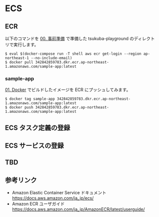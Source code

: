 # ECS

## ECR

以下のコマンドを [00. 事前準備](00-setup) で準備した tsukuba-playground のディレクトリで実行します。

```console
$ eval $(docker-compose run -T shell aws ecr get-login --region ap-northeast-1 --no-include-email)
$ docker pull 342842859783.dkr.ecr.ap-northeast-1.amazonaws.com/sample-app:latest
```

### sample-app
[01. Docker](01-docker) でビルドしたイメージを ECR にプッシュしてみます。

```console
$ docker tag sample-app 342842859783.dkr.ecr.ap-northeast-1.amazonaws.com/sample-app:latest
$ docker push 342842859783.dkr.ecr.ap-northeast-1.amazonaws.com/sample-app:latest
```

## ECS タスク定義の登録

## ECS サービスの登録

## TBD

## 参考リンク
- Amazon Elastic Container Service ドキュメント <https://docs.aws.amazon.com/ja_jp/ecs/>
- Amazon ECR ユーザガイド <https://docs.aws.amazon.com/ja_jp/AmazonECR/latest/userguide/>
